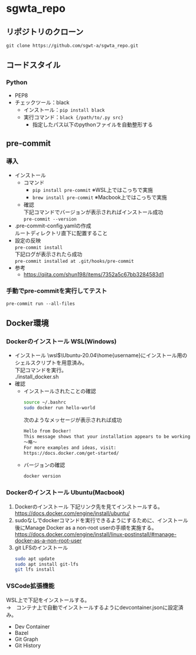 # sgwta_repo

## リポジトリのクローン

`git clone https://github.com/sgwt-a/sgwta_repo.git`


## コードスタイル

### Python
- PEP8
- チェックツール：black
  - インストール：`pip install black`
  - 実行コマンド：`black {/path/to/.py src}`
    - 指定したパス以下のpythonファイルを自動整形する


## pre-commit
### 導入
- インストール
  - コマンド
    - `pip install pre-commit` ※WSL上ではこっちで実施
    - `brew install pre-commit`  ※Macbook上ではこっちで実施  
  - 確認  
  下記コマンドでバージョンが表示されればインストール成功  
`pre-commit --version`
- .pre-commit-config.yamlの作成  
ルートディレクトリ直下に配置すること
- 設定の反映  
`pre-commit install`  
下記ログが表示されたら成功  
`pre-commit installed at .git/hooks/pre-commit`
- 参考
    - https://qiita.com/shun198/items/7352a5c67bb3284583d1

### 手動でpre-commitを実行してテスト
`pre-commit run --all-files`


## Docker環境
### Dockerのインストール WSL(Windows)
- インストール
\\wsl$\Ubuntu-20.04\home\{username}にインストール用のシェルスクリプトを用意済み。  
下記コマンドを実行。  
./install_docker.sh
- 確認  
  - インストールされたことの確認  
    ```bash
    source ~/.bashrc
    sudo docker run hello-world
    ```
    次のようなメッセージが表示されれば成功
    ```bash
    Hello from Docker!
    This message shows that your installation appears to be working correctly.
    ～略～
    For more examples and ideas, visit:
    https://docs.docker.com/get-started/
    ```
  - バージョンの確認
    ```bash
    docker version
    ```

### Dockerのインストール Ubuntu(Macbook)
1. Dockerのインストール
下記リンク先を見てインストールする。  
https://docs.docker.com/engine/install/ubuntu/
1. sudoなしでdockerコマンドを実行できるようにするために、インストール後にManage Docker as a non-root userの手順を実施する。  
https://docs.docker.com/engine/install/linux-postinstall/#manage-docker-as-a-non-root-user
1. git LFSのインストール
    ```bash
    sudo apt update
    sudo apt install git-lfs
    git lfs install
    ```
### VSCode拡張機能
WSL上で下記をインストールする。  
→　コンテナ上で自動でインストールするようにdevcontainer.jsonに設定済み。
- Dev Container
- Bazel
- Git Graph
- Git History

